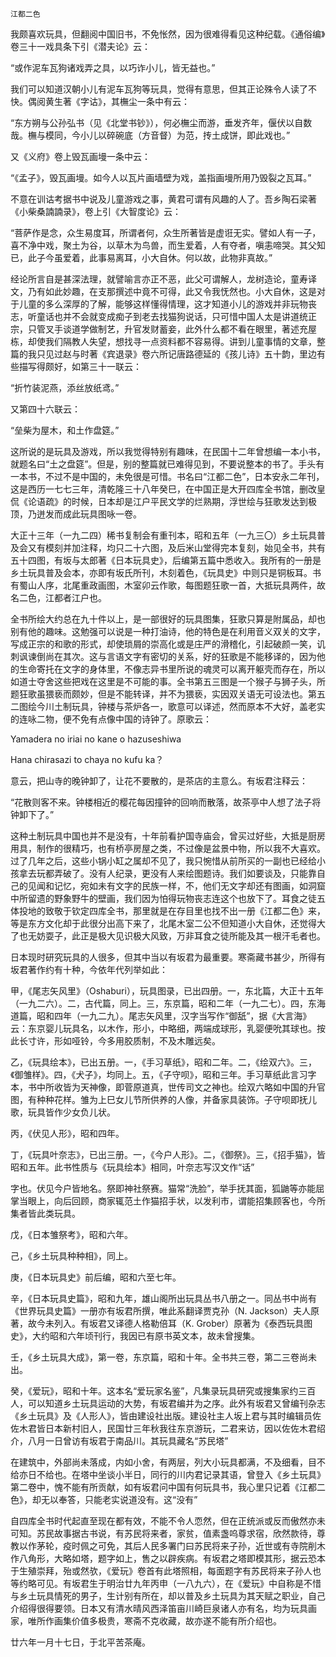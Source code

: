     江都二色 

   我颇喜欢玩具，但翻阅中国旧书，不免怅然，因为很难得看见这种纪载。《通俗编》卷三十一戏具条下引《潜夫论》云：

   “或作泥车瓦狗诸戏弄之具，以巧诈小儿，皆无益也。”

   我们可以知道汉朝小儿有泥车瓦狗等玩具，觉得有意思，但其正论殊令人读了不快。偶阅黄生著《字诂》，其橅尘一条中有云：

   “东方朔与公孙弘书（见《北堂书钞》），何必橅尘而游，垂发齐年，偃伏以自数哉。橅与模同，今小儿以碎碗底（方音督）为范，抟土成饼，即此戏也。”

   又《义府》卷上毁瓦画墁一条中云：

   “《孟子》，毁瓦画墁。如今人以瓦片画墙壁为戏，盖指画墁所用乃毁裂之瓦耳。”

   不意在训诂考据书中说及儿童游戏之事，黄君可谓有风趣的人了。吾乡陶石梁著《小柴桑諵諵录》，卷上引《大智度论》云：

   “菩萨作是念，众生易度耳，所谓者何，众生所著皆是虚诳无实。譬如人有一子，喜不净中戏，聚土为谷，以草木为鸟兽，而生爱着，人有夺者，嗔恚啼哭。其父知已，此子今虽爱着，此事易离耳，小大自休。何以故，此物非真故。”

   经论所言自是甚深法理，就譬喻言亦正不恶，此父可谓解人，龙树造论，童寿译文，乃有如此妙趣，在支那撰述中竟不可得，此又令我怃然也。小大自休，这是对于儿童的多么深厚的了解，能够这样懂得情理，这才知道小儿的游戏并非玩物丧志，听童话也并不会就变成痴子到老去找猫狗说话，只可惜中国人太是讲道统正宗，只管叉手谈道学做制艺，升官发财蓄妾，此外什么都不看在眼里，著述充屋栋，却使我们隔教人失望，想找寻一点资料都不容易得。讲到儿童事情的文章，整篇的我只见过赵与时著《宾退录》卷六所记唐路德延的《孩儿诗》五十韵，里边有些描写得颇好，如第三十一联云：

   “折竹装泥燕，添丝放纸鸢。”

   又第四十六联云：

   “垒柴为屋木，和土作盘筵。”

   这所说的是玩具及游戏，所以我觉得特别有趣味，在民国十二年曾想编一本小书，就题名曰“土之盘筵”。但是，别的整篇就已难得见到，不要说整本的书了。手头有一本书，不过不是中国的，未免很是可惜。书名曰“江都二色”，日本安永二年刊，这是西历一七七三年，清乾隆三十八年癸巳，在中国正是大开四库全书馆，删改皇侃《论语疏》的时候，日本却是江户平民文学的烂熟期，浮世绘与狂歌发达到极顶，乃迸发而成此玩具图咏一卷。

   大正十三年（一九二四）稀书复制会有重刊本，昭和五年（一九三〇）乡土玩具普及会又有模刻并加注释，均只二十六图，及后米山堂得完本复刻，始见全书，共有五十四图，有坂与太郎著《日本玩具史》，后编第五篇中悉收入。我所有的一册是乡土玩具普及会本，亦即有坂氏所刊，木刻着色，《玩具史》中则只是铜板耳。书有蜀山人序，北尾重政画图，木室卯云作歌，每图题狂歌一首，大抵玩具两件，故名二色，江都者江户也。

   全书所绘大约总在九十件以上，是一部很好的玩具图集，狂歌只算是附属品，却也别有他的趣味。这勉强可以说是一种打油诗，他的特色是在利用音义双关的文字，写成正宗的和歌的形式，却使琐屑的崇高化或是庄严的滑稽化，引起破颜一笑，讥刺讽谏倒尚在其次。这与言语文字有密切的关系，好的狂歌是不能移译的，因为他的生命寄托在文字的身体里，不像志异书里所说的魂灵可以离开躯壳而存在，所以如道士夺舍这些把戏在这里是不可能的事。全书第五三图是一个猴子与狮子头，所题狂歌虽猥亵而颇妙，但是不能转译，并不为猥亵，实因双关语无可设法也。第五二图绘今川土制玩具，钟楼与茶炉各一，歌意可以译述，然而原本不大好，盖老实的连咏二物，便不免有点像中国的诗钟了。原歌云：

   Yamadera no iriai no kane o hazuseshiwa

   Hana chirasazi to chaya no kufu ka？

   意云，把山寺的晚钟卸了，让花不要散的，是茶店的主意么。有坂君注释云：

   “花散则客不来。钟楼相近的樱花每因撞钟的回响而散落，故茶亭中人想了法子将钟卸下了。”

   这种土制玩具中国也并不是没有，十年前看护国寺庙会，曾买过好些，大抵是厨房用具，制作的很精巧，也有桥亭房屋之类，不过像是盆景中物，所以我不大喜欢。过了几年之后，这些小锅小缸之属却不见了，我只惋惜从前所买的一副也已经给小孩拿去玩都弄破了。没有人纪录，更没有人来绘图题诗。我们如要谈及，只能靠自己的见闻和记忆，宛如未有文字的民族一样，不，他们无文字却还有图画，如洞窟中所留遗的野象野牛的壁画，我们因为怕得玩物丧志连这个也放下了。耳食之徒五体投地的致敬于钦定四库全书，那里就是在存目里也找不出一册《江都二色》来，等是东方文化却于此很分出高下来了，北尾木室二公不但知道小大自休，还觉得大了也无妨耍子，此正是极大见识极大风致，万非耳食之徒所能及其一根汗毛者也。

   日本现时研究玩具的人很多，但其中当以有坂君为最重要。寒斋藏书甚少，所得有坂君著作约有十种，今依年代列举如此：

   甲，《尾志矢风里》（Oshaburi），玩具图录，已出四册。一，东北篇，大正十五年（一九二六）。二，古代篇，同上。三，东京篇，昭和二年（一九二七）。四，东海道篇，昭和四年（一九二九）。尾志矢风里，汉字当写作“御舐”，据《大言海》云：东京婴儿玩具名，以木作，形小，中略细，两端成球形，乳婴便吮其球也。按此长寸许，形如哑铃，今多用胶质制，不及木雕远矣。

   乙，《玩具绘本》，已出五册。一，《手习草纸》，昭和二年。二，《绘双六》。三，《御雏样》。四，《犬子》，均同上。五，《子守呗》，昭和三年。手习草纸此言习字本，书中所收皆为天神像，即菅原道真，世传司文之神也。绘双六略如中国的升官图，有种种花样。雏为上巳女儿节所供养的人像，并备家具装饰。子守呗即抚儿歌，玩具皆作少女负儿状。

   丙，《伏见人形》，昭和四年。

   丁，《玩具叶奈志》，已出三册。一，《今户人形》。二，《御祭》。三，《招手猫》，皆昭和五年。此书性质与《玩具绘本》相同，叶奈志写汉文作“话”

   字也。伏见今户皆地名。祭即神社祭赛。猫常“洗脸”，举手抚其面，狐鼬等亦能屈掌当眼上，向后回顾，商家辄范土作猫招手状，以发利市，谓能招集顾客也，今所集者皆此类玩具。

   戊，《日本雏祭考》，昭和六年。

   己，《乡土玩具种种相》，同上。

   庚，《日本玩具史》前后编，昭和六至七年。

   辛，《日本玩具史篇》，昭和九年，雄山阁所出玩具丛书八册之一。同丛书中尚有《世界玩具史篇》一册亦有坂君所撰，唯此系翻译贾克孙（N. Jackson）夫人原著，故今未列入。有坂君又译德人格勒倍耳（K. Grober）原著为《泰西玩具图史》，大约昭和六年顷刊行，我因已有原书英文本，故未曾搜集。

   壬，《乡土玩具大成》，第一卷，东京篇，昭和十年。全书共三卷，第二三卷尚未出。

   癸，《爱玩》，昭和十年。这本名“爱玩家名鉴”，凡集录玩具研究或搜集家约三百人，可以知道乡土玩具运动的大势，有坂君编并为之序。此外有坂君又曾编刊杂志《乡土玩具》及《人形人》，皆由建设社出版。建设社主人坂上君与其时编辑员佐佐木君皆日本新村旧人，民国廿三年秋我往东京游玩，二君来访，因以佐佐木君绍介，八月一日曾访有坂君于南品川。其玩具藏名“苏民塔”

   在建筑中，外部尚未落成，内如小舍，有两层，列大小玩具都满，不及细看，目不给亦日不给也。在塔中坐谈小半日，同行的川内君记录其语，曾登入《乡土玩具》第二卷中，愧不能有所贡献，如有坂君问中国有何玩具书，我心里只记着《江都二色》，却无以奉答，只能老实说道没有。这“没有”

   自四库全书时代起直至现在都有效，不能不令人恧然，但在正统派或反而傲然亦未可知。苏民故事据古书说，有苏民将来者，家贫，值素盏呜尊求宿，欣然款待，尊教以作茅轮，疫时佩之可免，其后人民多署门曰苏民将来子孙，近世或有寺院削木作八角形，大略如塔，题字如上，售之以辟疾病。有坂君之塔即模其形，据云恐本于生殖崇拜，殆或然欤，《爱玩》卷首有此塔照相，每面题字有苏民将来子孙人也等约略可见。有坂君生于明治廿九年丙申（一八九六），在《爱玩》中自称是不惜与乡土玩具情死的男子，生计别有所在，却以普及乡土玩具为其天赋之职业，自己介绍得很得要领。日本又有清水晴风西泽笛亩川崎巨泉诸人亦有名，均为玩具画家，唯所作画集价值多极贵，寒斋不克收藏，故亦遂不能有所介绍也。

   廿六年一月十七日，于北平苦茶庵。

